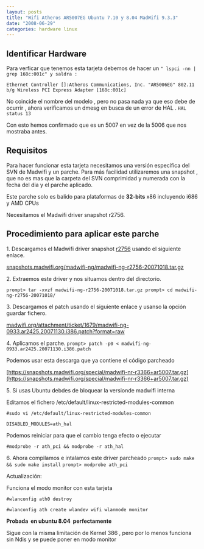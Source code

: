 ```yaml
---
layout: posts
title: "Wifi Atheros AR5007EG Ubuntu 7.10 y 8.04 MadWifi 9.3.3"
date: "2008-06-29"
categories: hardware linux
---
```


## Identificar Hardware

Para verficar que tenemos esta tarjeta debemos de hacer un `" lspci -nn | grep 168c:001c" y saldra :`

`Ethernet Controller []:Atheros Communications, Inc. "AR5006EG" 802.11 b/g Wireless PCI Express Adapter [168c:001c]`

No coincide el nombre del modelo , pero no pasa nada ya que eso debe de ocurrir , ahora verificamos un dmesg en busca de un error de HAL . `HAL status 13`

Con esto hemos confirmado que es un 5007 en vez de la 5006 que nos mostraba antes.

## Requisitos

Para hacer funcionar esta tarjeta necesitamos una versión específica del SVN de Madwifi y un parche. Para más facilidad utilizaremos una snapshot , que no es mas que la carpeta del SVN comprimidad y numerada con la fecha del dia y el parche aplicado.

Este parche solo es balido para plataformas de **32-bits** x86 incluyendo i686 y AMD CPUs

Necesitamos el Madwifi driver snapshot r2756.

## Procedimiento para aplicar este parche[](https://madwifi.org/ticket/1679#Toapplythepatch "Permalink to Toapplythepatch")

1\. Descargamos el Madwifi driver snapshot [r2756](https://madwifi.org/changeset/2756 "Linux 2.6.24 moves proc_net inside init_net") usando el siguiente enlace.

[snapshots.madwifi.org/madwifi-ng/madwifi-ng-](https://snapshots.madwifi.org/madwifi-ng/madwifi-ng-r2756-20071018.tar.gz)[r2756](https://snapshots.madwifi.org/madwifi-ng/madwifi-ng-r2756-20071018.tar.gz)[\-20071018.tar.gz](https://snapshots.madwifi.org/madwifi-ng/madwifi-ng-r2756-20071018.tar.gz)

2\. Extraemos este driver y nos situamos dentro del directorio.

`prompt> tar -xvzf madwifi-ng-r2756-20071018.tar.gz prompt> cd madwifi-ng-r2756-20071018/`

3\. Descargamos el patch usando el siguiente enlace y usanso la opción guardar fichero.

[madwifi.org/attachment/ticket/1679/madwifi-ng-0933.ar2425.20071130.i386.patch?format=raw](https://madwifi.org/attachment/ticket/1679/madwifi-ng-0933.ar2425.20071130.i386.patch?format=raw)

4\. Aplicamos el parche. `prompt> patch -p0 < madwifi-ng-0933.ar2425.20071130.i386.patch`

Podemos usar esta descarga que ya contiene el código parcheado

[https://snapshots.madwifi.org/special/madwifi-nr-r3366+ar5007.tar.gz](https://snapshots.madwifi.org/special/madwifi-nr-r3366+ar5007.tar.gz)

5\. Si usas Ubuntu debdes de bloquear la versionde madwifi interna

Editamos el fichero /etc/default/linux-restricted-modules-common

`#sudo vi /etc/default/linux-restricted-modules-common`

`DISABLED_MODULES=ath_hal`

Podemos reiniciar para que el cambio tenga efecto o ejecutar

`#modprobe -r ath_pci && modprobe -r ath_hal`

6\. Ahora compilamos e intalamos este driver parcheado `prompt> sudo make && sudo make install` `prompt> modprobe ath_pci`

Actualización:

Funciona el modo monitor con esta tarjeta

`#wlanconfig ath0 destroy`

`#wlanconfig ath create wlandev wifi wlanmode monitor`

**Probada  en ubuntu 8.04  perfectamente**

Sigue con la misma limitación de Kernel 386 , pero por lo menos funciona sin Ndis y se puede poner en modo monitor
